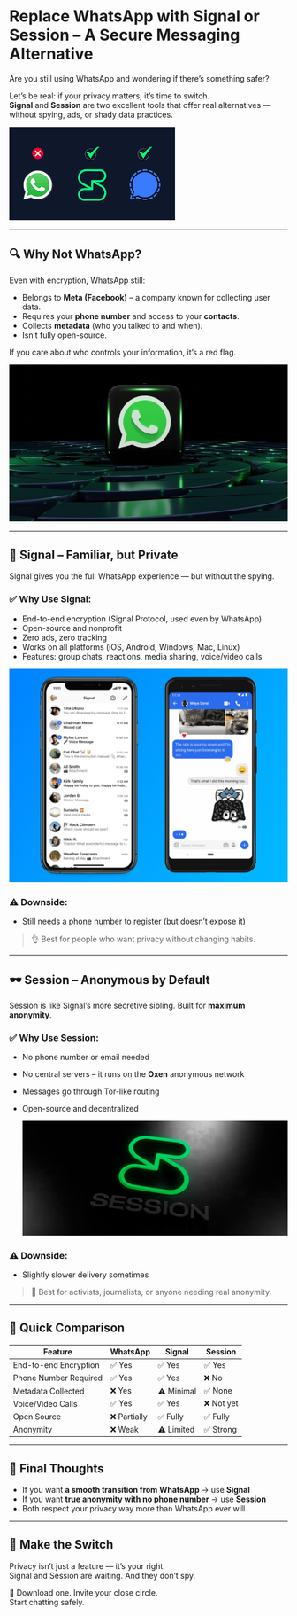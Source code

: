 
# Replace WhatsApp with Signal or Session – A Secure Messaging Alternative

Are you still using WhatsApp and wondering if there’s something safer?

Let’s be real: if your privacy matters, it’s time to switch.  
**Signal** and **Session** are two excellent tools that offer real alternatives — without spying, ads, or shady data practices.


![Alt text](caps/1.png)


---

## 🔍 Why Not WhatsApp?

Even with encryption, WhatsApp still:
- Belongs to **Meta (Facebook)** – a company known for collecting user data.
- Requires your **phone number** and access to your **contacts**.
- Collects **metadata** (who you talked to and when).
- Isn’t fully open-source.

If you care about who controls your information, it’s a red flag.  



![Alt text](caps/w.jpeg)

---

## 📱 Signal – Familiar, but Private

Signal gives you the full WhatsApp experience — but without the spying.

### ✅ Why Use Signal:
- End-to-end encryption (Signal Protocol, used even by WhatsApp)
- Open-source and nonprofit
- Zero ads, zero tracking
- Works on all platforms (iOS, Android, Windows, Mac, Linux)
- Features: group chats, reactions, media sharing, voice/video calls

![Alt text](caps/signal.jpg)

### ⚠️ Downside:
- Still needs a phone number to register (but doesn’t expose it)

> 👌 Best for people who want privacy without changing habits.

---

## 🕶️ Session – Anonymous by Default

Session is like Signal’s more secretive sibling. Built for **maximum anonymity**.

### ✅ Why Use Session:
- No phone number or email needed
- No central servers – it runs on the **Oxen** anonymous network
- Messages go through Tor-like routing
- Open-source and decentralized

  ![Alt text](caps/session.png)

### ⚠️ Downside:
- Slightly slower delivery sometimes

> 🔐 Best for activists, journalists, or anyone needing real anonymity.

---

## 💬 Quick Comparison

| Feature                 | WhatsApp         | Signal            | Session           |
|-------------------------|------------------|-------------------|-------------------|
| End-to-end Encryption   | ✅ Yes            | ✅ Yes            | ✅ Yes            |
| Phone Number Required   | ✅ Yes            | ✅ Yes            | ❌ No             |
| Metadata Collected      | ❌ Yes            | ⚠️ Minimal        | ✅ None           |
| Voice/Video Calls       | ✅ Yes            | ✅ Yes            | ❌ Not yet        |
| Open Source             | ❌ Partially      | ✅ Fully           | ✅ Fully          |
| Anonymity               | ❌ Weak           | ⚠️ Limited        | ✅ Strong         |

---

## 🎯 Final Thoughts

- If you want **a smooth transition from WhatsApp** → use **Signal**
- If you want **true anonymity with no phone number** → use **Session**
- Both respect your privacy way more than WhatsApp ever will

---

## 🔄 Make the Switch

Privacy isn’t just a feature — it’s your right.  
Signal and Session are waiting. And they don’t spy.

📲 Download one. Invite your close circle.  
Start chatting safely.
